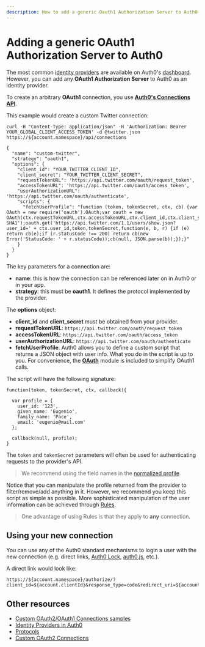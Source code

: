 ```yaml
---
description: How to add a generic Oauth1 Authorization Server to Auth0.
---
```


# Adding a generic OAuth1 Authorization Server to Auth0

The most common [identity providers](/identityproviders) are available on Auth0's [dashboard](${manage_url}). However, you can add any __OAuth1 Authorization Server__ to Auth0 as an identity provider.

To create an arbitrary __OAuth1__ connection, you use __[Auth0's Connections API](/api/v2#!/Connections/post_connections)__. 

This example would create a custom Twitter connection:

```
curl -H "Content-Type: application/json" -H 'Authorization: Bearer YOUR_GLOBAL_CLIENT_ACCESS_TOKEN' -d @twitter.json https://${account.namespace}/api/connections
```

```
{
  "name": "custom-twitter",
  "strategy": "oauth1",
  "options": {
    "client_id": "YOUR_TWITTER_CLIENT_ID",
    "client_secret": "YOUR_TWITTER_CLIENT_SECRET",
    "requestTokenURL": 'https://api.twitter.com/oauth/request_token',
    "accessTokenURL": 'https://api.twitter.com/oauth/access_token',
    "userAuthorizationURL": 'https://api.twitter.com/oauth/authenticate',
    "scripts": {
      "fetchUserProfile": "function (token, tokenSecret, ctx, cb) {var OAuth = new require('oauth').OAuth;var oauth = new OAuth(ctx.requestTokenURL,ctx.accessTokenURL,ctx.client_id,ctx.client_secret,'1.0',null,'HMAC-SHA1');oauth.get('https://api.twitter.com/1.1/users/show.json?user_id=' + ctx.user_id,token,tokenSecret,function(e, b, r) {if (e) return cb(e);if (r.statusCode !== 200) return cb(new Error('StatusCode: ' + r.statusCode));cb(null, JSON.parse(b));});}"
    }
  }
}
```

The key parameters for a connection are:

* **name**: this is how the connection can be referenced later on in Auth0 or in your app.
* **strategy**: this must be __oauth1__. It defines the protocol implemented by the provider.

The __options__ object:

* **client_id** and **client_secret** must be obtained from your provider.
* **requestTokenURL**: `https://api.twitter.com/oauth/request_token`
* **accessTokenURL**: `https://api.twitter.com/oauth/access_token`
* **userAuthorizationURL**: `https://api.twitter.com/oauth/authenticate`
* **fetchUserProfile**: Auth0 allows you to define a custom script that returns a JSON object with user info. What you do in the script is up to you. For convenience, the __[OAuth](https://www.npmjs.com/package/oauth)__ module is included to simplify OAuth1 calls.

The script will have the following signature:

```
function(token, tokenSecret, ctx, callback){
  
  var profile = {
    user_id: '123',
    given_name: 'Eugenio',
    family_name: 'Pace',
    email: 'eugenio@mail.com'
  };

  callback(null, profile);
}
```

The `token` and `tokenSecret` parameters will often be used for authenticating requests to the provider's API. 

> We recommend using the field names in the [normalized profile](/user-profile).

Notice that you can manipulate the profile returned from the provider to filter/remove/add anything in it. However, we recommend you keep this script as simple as possible. More sophisticated manipulation of the user information can be achieved through [Rules](/rules). 

> One advantage of using Rules is that they apply to __any__ connection.

## Using your new connection

You can use any of the Auth0 standard mechanisms to login a user with the new connection (e.g. direct links, [Auth0 Lock](lock), [auth0.js](auth0js), etc.). 

A direct link would look like:

```text
https://${account.namespace}/authorize/?client_id=${account.clientId}&response_type=code&redirect_uri=${account.callback}&state=OPAQUE_VALUE&connection=THE_NAME_OF_THE_CONNECTION
```


## Other resources

* [Custom OAuth2/OAuth1 Connections samples](oauth2-examples)
* [Identity Providers in Auth0](identityproviders)
* [Protocols](protocols)
* [Custom OAuth2 Connections](oauth2)
